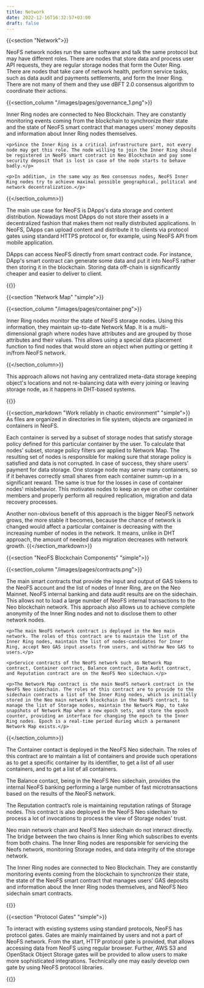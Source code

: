 ```yaml
---
title: Network
date: 2022-12-16T16:32:57+03:00
draft: false
---
```


{{<section "Network">}}
  <p>NeoFS network nodes run the same software and talk the same protocol but may have different roles. There are nodes that store data and process user API requests, they are regular storage nodes that form the Outer Ring. There are nodes that take care of network health, perform service tasks, such as data audit and payments settlements, and form the Inner Ring. There are not many of them and they use dBFT 2.0 consensus algorithm to coordinate their actions.</p>

  {{<section_column "/images/pages/governance_1.png">}}
    <p>Inner Ring nodes are connected to Neo Blockchain. They are constantly monitoring events coming from the blockchain to synchronize their state and the state of NeoFS smart contract that manages users' money deposits and information about Inner Ring nodes themselves.</p>

    <p>Since the Inner Ring is a critical infrastructure part, not every node may get this role. The node willing to join the Inner Ring should be registered in NeoFS smart contract in Neo Blockchain and pay some security deposit that is lost in case of the node starts to behave badly.</p>

    <p>In addition, in the same way as Neo consensus nodes, NeoFS Inner Ring nodes try to achieve maximal possible geographical, political and network decentralization.</p>
  {{</section_column>}}

  <p>The main use case for NeoFS is DApps's data storage and content distribution. Nowadays most DApps do not store their assets in a decentralized fashion that makes them not really distributed applications. In NeoFS, DApps can upload content and distribute it to clients via protocol gates using standard HTTPS protocol or, for example, using NeoFS API from mobile application.</p>

  <p>DApps can access NeoFS directly from smart contract code. For instance, DApp's smart contract can generate some data and put it into NeoFS rather then storing it in the blockchain. Storing data off-chain is significantly cheaper and easier to deliver to client.</p>
{{</section>}}

{{<section "Network Map" "simple">}}

  {{<section_column "/images/pages/container.png">}}
    <p>Inner Ring nodes monitor the state of NeoFS storage nodes. Using this information, they maintain up-to-date Network Map. It is a multi-dimensional graph where nodes have attributes and are grouped by those attributes and their values. This allows using a special data placement function to find nodes that would store an object when putting or getting it in/from NeoFS network.</p>
  {{</section_column>}}

  <p>This approach allows not having any centralized meta-data storage keeping object's locations and not re-balancing data with every joining or leaving storage node, as it happens in DHT-based systems.</p>
{{</section>}}

{{<section_markdown "Work reliably in chaotic environment" "simple">}}
  As files are organized in directories in file system, objects are organized in containers in NeoFS.

  Each container is served by a subset of storage nodes that satisfy storage policy defined for this particular container by the user. To calculate that nodes’ subset, storage policy filters are applied to Network Map. The resulting set of nodes is responsible for making sure that storage policy is satisfied and data is not corrupted. In case of success, they share users' payment for data storage. One storage node may serve many containers, so if it behaves correctly small shares from each container summ-up in a significant reward. The same is true for the losses in case of container nodes' misbehavior. This motivates nodes to keep an eye on other container members and properly perform all required replication, migration and data recovery processes.

  Another non-obvious benefit of this approach is the bigger NeoFS network grows, the more stable it becomes, because the chance of network is changed would affect a particular container is decreasing with the increasing number of nodes in the network. It means, unlike in DHT approach, the amount of needed data migration decreases with network growth.
{{</section_markdown>}}

{{<section "NeoFS Blockchain Components" "simple">}}

  {{<section_column "/images/pages/contracts.png">}}
    <p>The main smart contracts that provide the input and output of GAS tokens to the NeoFS account and the list of nodes of Inner Ring, are on the Neo Mainnet. NeoFS internal banking and data audit results are on the sidechain. This allows not to load a large number of NeoFS internal transactions to the Neo blockchain network. This approach also allows us to achieve complete anonymity of the Inner Ring nodes and not to disclose them to other network nodes.</p>

    <p>The main NeoFS network contract is deployed in the Neo main network. The roles of this contract are to maintain the list of the Inner Ring nodes, maintain the list of nodes-candidates for Inner Ring, accept Neo GAS input assets from users, and withdraw Neo GAS to users.</p>

    <p>Service contracts of the NeoFS network such as Network Map contract, Container contract, Balance contract, Data Audit contract, and Reputation contract are on the NeoFS Neo sidechain.</p>

    <p>The Network Map contract is the main NeoFS network contract in the NeoFS Neo sidechain. The roles of this contract are to provide to the sidechain contracts a list of the Inner Ring nodes, which is initially stored in the Neo main network blockchain in the NeoFS contract, to manage the list of Storage nodes, maintain the Network Map, to take snapshots of Network Map when a new epoch sets, and store the epoch counter, providing an interface for changing the epoch to the Inner Ring nodes. Epoch is a real-time period during which a permanent Network Map exists.</p>
  {{</section_column>}}

  <p>The Container contact is deployed in the NeoFS Neo sidechain. The roles of this contract are to maintain a list of containers and provide such operations as to get a specific container by its identifier, to get a list of all user containers, and to get a list of all containers.</p>

  <p>The Balance contact, being in the NeoFS Neo sidechain, provides the internal NeoFS banking performing a large number of fast microtransactions based on the results of the NeoFS network.</p>

  <p>The Reputation contract’s role is maintaining reputation ratings of Storage nodes. This contract is also deployed in the NeoFS Neo sidechain to process a lot of invocations to process the view of Storage nodes' trust.</p>

  <p>Neo main network chain and NeoFS Neo sidechain do not interact directly. The bridge between the two chains is Inner Ring which subscribes to events from both chains. The Inner Ring nodes are responsible for servicing the Neofs network, monitoring Storage nodes, and data integrity of the storage network.</p>

  <p>The Inner Ring nodes are connected to Neo Blockchain. They are constantly monitoring events coming from the blockchain to synchronize their state, the state of the NeoFS smart contract that manages users' GAS deposits and information about the Inner Ring nodes themselves, and NeoFS Neo sidechain smart contracts.</p>
{{</section>}}

{{<section "Protocol Gates" "simple">}}
  <p>To interact with existing systems using standard protocols, NeoFS has protocol gates. Gates are mainly maintained by users and not a part of NeoFS network. From the start, HTTP protocol gate is provided, that allows accessing data from NeoFS using regular browser. Further, AWS S3 and OpenStack Object Storage gates will be provided to allow users to make more sophisticated integrations. Technically one may easily develop own gate by using NeoFS protocol libraries.</p>
{{</section_markdown>}}
